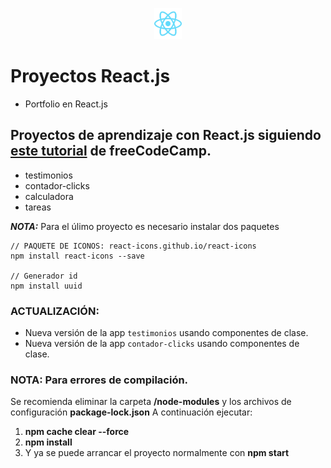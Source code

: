 <p align="center"><img src="logo-react.svg" height="50"/></p>

# Proyectos React.js 

* Portfolio en React.js

## Proyectos de aprendizaje con React.js siguiendo [este tutorial][tutorial] de freeCodeCamp.

* testimonios
* contador-clicks
* calculadora
* tareas

***NOTA:*** Para el úlimo proyecto es necesario instalar dos paquetes 
~~~
// PAQUETE DE ICONOS: react-icons.github.io/react-icons
npm install react-icons --save

// Generador id
npm install uuid
~~~

 [tutorial]: https://youtu.be/6Jfk8ic3KVk

### ACTUALIZACIÓN:
* Nueva versión de la app ```testimonios``` usando componentes de clase.
* Nueva versión de la app ```contador-clicks``` usando componentes de clase.

### NOTA: Para errores de compilación.
Se recomienda eliminar la carpeta **/node-modules** y los archivos de configuración **package-lock.json**
A continuación ejecutar:
1. **npm cache clear --force**
2. **npm install**
3. Y ya se puede arrancar el proyecto normalmente con **npm start**